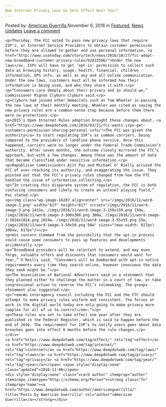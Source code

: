 ```yaml
---
New Internet Privacy Laws Go Into Effect Next Year"
---
```

<article class="post-listing post-16286 post type-post status-publish format-standard has-post-thumbnail hentry  tag-effect tag-internet tag-laws tag-privacy tag-year">
    <div class="post-inner">
        <span>Posted by: <a href="https://www.deepdotweb.com/author/americanguerrilla/" title="">American Guerrilla </a></span>
    <span>November 6, 2016</span>
    <span>in <a href="https://www.deepdotweb.com/category/deepdot-news/" rel="category tag">Featured</a>, <a href="https://www.deepdotweb.com/category/news-updates/" rel="category tag">News Updates</a></span>
    <span><a href="https://www.deepdotweb.com/2016/11/06/new-internet-privacy-laws-go-effect-next-year/#respond">Leave a comment</a></span>
    </p>
    <div class="clear"></div>
    
    <p>Thursday, The FCC voted to pass new privacy laws that require ISP’s, or Internet Service Providers to obtain customer permission before they are allowed to gather and use personal information. <a href="http://www.usatoday.com/story/tech/news/2016/10/27/fcc-adopt-new-broadband-customer-privacy-rules/92822596/">Under the new laws</a>, ISPs will have to get ‘opt-in’ permission to collect such data as browsing history, usage, health, financial, children information, GPS info, as well as any and all online communication. Under the new laws, customers must all be informed how their information is being used, and who they share it with.</p>
    <p>“Consumers care deeply about their privacy and so should we,” Commissioner Mignon Clyburn Clyburn said.</p>
    <p>Clyburn had joined other Democrats such as Tom Wheeler in passing the new laws at their monthly meeting. Wheeler was cited as saying the new privacy rules are a common-sense step because before them there were no protections.</p>
    <p>2015’s Open Internet Rules adoption brought these changes about. <a href="https://www.deepdotweb.com/2016/03/21/fcc-wants-isps-get-customers-permission-sharing-personal-info/">The FCC was given the authority</a> to start regulating ISP’s as common carriers, being compared to the providers of landline phone service. Once this happened, carriers were no longer under the Federal Trade Commission’s authority. After seven months, the outcome closely mirrored the FTC’s approach, but with a few changes. Among these was the amount of data that became classified under sensitive information.</p>
    <p>Republican Commissioners Ajit Pai and Michael O’ Rielly accused the FCC of over-reaching its authority, and exaggerating the issue. They pointed out that the FCC’s privacy rules changed from how the FTC handled the issue of information collecting.</p>
    <p>“In creating this disparate system of regulation, the FCC is both confusing consumers and likely to create an unlevel playing field,” Pai stated.</p>
    <p><img class="wp-image-16287 aligncenter" src="/imgs/2016/11/word-image-3.png" width="617" height="617" srcset="/imgs/2016/11/word-image-3.png 1431w, /imgs/2016/11/word-image-3-150x150.png 150w, /imgs/2016/11/word-image-3-300x300.png 300w, /imgs/2016/11/word-image-3-1024x1024.png 1024w, /imgs/2016/11/word-image-3-55x55.png 55w, /imgs/2016/11/word-image-3-50x50.png 50w" sizes="(max-width: 617px) 100vw, 617px"/></p>
    <p>His concern stemmed from the possibility that the opt-in process could cause some consumers to pass up features and developments accidentally.</p>
    <p>“Broadband providers will be reluctant to extend, and may even forgo, valuable offers and discounts that consumers would want for fear,” O’Reilly said. “Consumers will be bombarded with opt-in notice requirements every time they search online, however innocuous the data they seek might be.”</p>
    <p>The Association of National Advertisers said in a statement that they planned either to challenge the matter in a court of law, or take congressional action to reverse the FCC’s rulemaking. The groups statement also suggested:</p>
    <p>“<em>An interagency council including the FCC and the FTC should attempt to make privacy rules uniform and consistent. The forces at work in the digital world today are only going to make privacy more complex for all of us to control</em>.”</p>
    <p>These rules are set to take effect one year after they are published in the Federal Register, which is said to happen before the end of 2016. The requirement for ISP’s to notify users goes about data breaches goes into effect 6 months before the rule changes.</p>
    </div>
    <a href="https://www.deepdotweb.com/tag/effect/" rel="tag">effect</a> <a href="https://www.deepdotweb.com/tag/internet/" rel="tag">internet</a> <a href="https://www.deepdotweb.com/tag/laws/" rel="tag">laws</a> <a href="https://www.deepdotweb.com/tag/privacy/" rel="tag">privacy</a> <a href="https://www.deepdotweb.com/tag/year/" rel="tag">year</a></span> <span style="display:none" class="updated">2016-11-06</span>
    <div style="display:none" class="vcard author" itemprop="author" itemscope itemtype="http://schema.org/Person"><strong class="fn" itemprop="name"><a href="https://www.deepdotweb.com/author/americanguerrilla/" title="Posts by American Guerrilla" rel="author">American Guerrilla</a></strong></div>
    
